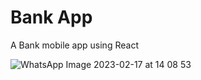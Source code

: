 # Bank App

A Bank mobile app using React

![WhatsApp Image 2023-02-17 at 14 08 53](https://user-images.githubusercontent.com/82295321/222924263-f5424c60-d744-4002-b6b7-dbc5d0355e69.jpeg)

